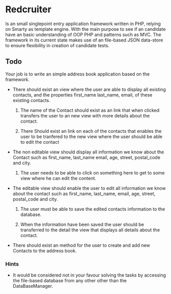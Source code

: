 # Redcruiter

Is an small singlepoint entry application framework written in PHP, relying on Smarty as template engine. With the main
purpose to see if an candidate have an basic understanding of OOP PHP and patterns such as MVC. The framework in its 
current state makes use of an file-based JSON data-store to ensure flexibility in creation of candidate tests.

## Todo

Your job is to write an simple address book application based on the framework. 

 * There should exist an view where the user are able to display all existing contacts, and the properties
   first_name last_name, email, of these existing contacts. 

   1. The name of the Contact should exist as an link that when clicked transfers the user to an new view 
      with more details about the contact. 

   2. There Should exist an link on each of the contacts that enables the user to be tranfered to the new view
      where the user should be able to edit the contact

 * The non editable view should display all information we know about the Contact such as first_name, last_name
   email, age, street, postal_code and city.
   
   1. The user needs to be able to click on something here to get to some view where he can edit the content.

 * The editable view should enable the user to edit all information we know about the contact such as first_name, 
   last_name, email, age, street, postal_code and city.

   1. The user must be able to save the edited contacts information to the database.
   
   2. When the information have been saved the user should be transferred to the detail the view that 
      displays all details about the contact. 

 * There should exist an method for the user to create and add new Contacts to the address book.

### Hints

 * It would be considered not in your favour solving the tasks by accessing the file-based database from any 
   other other than the DataBaseManager.
